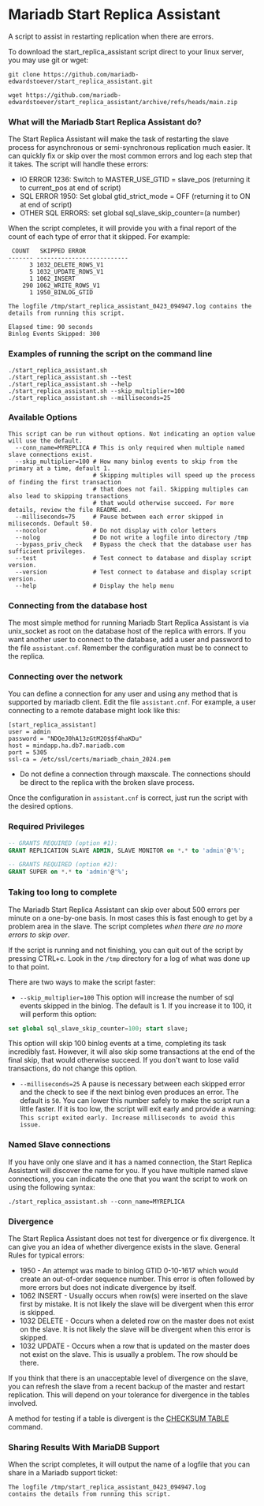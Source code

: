 # Mariadb Start Replica Assistant
A script to assist in restarting replication when there are errors. 

To download the start_replica_assistant script direct to your linux server, you may use git or wget:
```
git clone https://github.com/mariadb-edwardstoever/start_replica_assistant.git
```
```
wget https://github.com/mariadb-edwardstoever/start_replica_assistant/archive/refs/heads/main.zip
```

### What will the Mariadb Start Replica Assistant do?
The Start Replica Assistant will make the task of restarting the slave process for asynchronous or semi-synchronous replication much easier. It can quickly fix or skip over the most common errors and log each step that it takes. The script will handle these errors:
* IO ERROR 1236: Switch to MASTER_USE_GTID = slave_pos (returning it to current_pos at end of script)
* SQL ERROR 1950: Set global gtid_strict_mode = OFF (returning it to ON at end of script)
* OTHER SQL ERRORS: set global sql_slave_skip_counter=(a number)

When the script completes, it will provide you with a final report of the count of each type of error that it skipped. For example:
```
 COUNT   SKIPPED ERROR
------- --------------------------
      3 1032_DELETE_ROWS_V1
      5 1032_UPDATE_ROWS_V1
      1 1062_INSERT
    290 1062_WRITE_ROWS_V1
      1 1950_BINLOG_GTID

The logfile /tmp/start_replica_assistant_0423_094947.log contains the details from running this script.

Elapsed time: 90 seconds
Binlog Events Skipped: 300
```

### Examples of running the script on the command line
```
./start_replica_assistant.sh 
./start_replica_assistant.sh --test
./start_replica_assistant.sh --help
./start_replica_assistant.sh --skip_multiplier=100
./start_replica_assistant.sh --milliseconds=25
```

### Available Options
```
This script can be run without options. Not indicating an option value will use the default.
  --conn_name=MYREPLICA # This is only required when multiple named slave connections exist.
  --skip_multiplier=100 # How many binlog events to skip from the primary at a time, default 1.
                        # Skipping multiples will speed up the process of finding the first transaction
                        # that does not fail. Skipping multiples can also lead to skipping transactions
                        # that would otherwise succeed. For more details, review the file README.md.
  --milliseconds=75     # Pause between each error skipped in miliseconds. Default 50.
  --nocolor             # Do not display with color letters
  --nolog               # Do not write a logfile into directory /tmp
  --bypass_priv_check   # Bypass the check that the database user has sufficient privileges.
  --test                # Test connect to database and display script version.
  --version             # Test connect to database and display script version.
  --help                # Display the help menu
```
  
### Connecting from the database host
The most simple method for running Mariadb Start Replica Assistant is via unix_socket as root on the database host of the replica with errors. If you want another user to connect to the database, add a user and password to the file `assistant.cnf`. Remember the configuration must be to connect to the replica.

### Connecting over the network
You can define a connection for any user and using any method that is supported by mariadb client. Edit the file `assistant.cnf`. For example, a user connecting to a remote database might look like this:
```
[start_replica_assistant]
user = admin
password = "NDQeJ0hA13zGtM2O$$f4haKDu"
host = mindapp.ha.db7.mariadb.com
port = 5305
ssl-ca = /etc/ssl/certs/mariadb_chain_2024.pem
```
* Do not define a connection through maxscale. The connections should be direct to the replica with the broken slave process.

Once the configuration in `assistant.cnf` is correct, just run the script with the desired options.

### Required Privileges
```SQL
-- GRANTS REQUIRED (option #1):
GRANT REPLICATION SLAVE ADMIN, SLAVE MONITOR on *.* to 'admin'@'%';

-- GRANTS REQUIRED (option #2):
GRANT SUPER on *.* to 'admin'@'%';
```

### Taking too long to complete
The Mariadb Start Replica Assistant can skip over about 500 errors per minute on a one-by-one basis. In most cases this is fast enough to get by a problem area in the slave. The script completes _when there are no more errors to skip over_.


If the script is running and not finishing, you can quit out of the script by pressing CTRL+c. Look in the `/tmp` directory for a log of what was done up to that point.

There are two ways to make the script faster:
* `--skip_multiplier=100` This option will increase the number of sql events skipped in the binlog. The default is 1. If you increase it to 100, it will perform this option:
```SQL
set global sql_slave_skip_counter=100; start slave;
```
This option will skip 100 binlog events at a time, completing its task incredibly fast. However, it will also skip some transactions at the end of the final skip, that would otherwise succeed. If you don't want to lose valid transactions, do not change this option.

* `--milliseconds=25` A pause is necessary between each skipped error and the check to see if the next binlog even produces an error. The default is `50`. You can lower this number safely to make the script run a little faster. If it is too low, the script will exit early and provide a warning: `This script exited early. Increase milliseconds to avoid this issue.`

### Named Slave connections
If you have only one slave and it has a named connection, the Start Replica Assistant will discover the name for you. If you have multiple named slave connections, you can indicate the one that you want the script to work on using the following syntax:
```
./start_replica_assistant.sh --conn_name=MYREPLICA
```

### Divergence

The Start Replica Assistant does not test for divergence or fix divergence. It can give you an idea of whether divergence exists in the slave. General Rules for typical errors:
* 1950 - An attempt was made to binlog GTID 0-10-1617 which would create an out-of-order sequence number. This error is often followed by more errors but does not indicate divergence by itself.
* 1062 INSERT - Usually occurs when row(s) were inserted on the slave first by mistake. It is not likely the slave will be divergent when this error is skipped.
* 1032 DELETE - Occurs when a deleted row on the master does not exist on the slave. It is not likely the slave will be divergent when this error is skipped.
* 1032 UPDATE - Occurs when a row that is updated on the master does not exist on the slave. This is usually a problem. The row should be there.

If you think that there is an unacceptable level of divergence on the slave, you can refresh the slave from a recent backup of the master and restart replication. This will depend on your tolerance for divergence in the tables involved.

A method for testing if a table is divergent is the [CHECKSUM TABLE](https://mariadb.com/kb/en/checksum-table/) command.

### Sharing Results With MariaDB Support
When the script completes, it will output the name of a logfile that you can share in a Mariadb support ticket:
```
The logfile /tmp/start_replica_assistant_0423_094947.log 
contains the details from running this script.
```